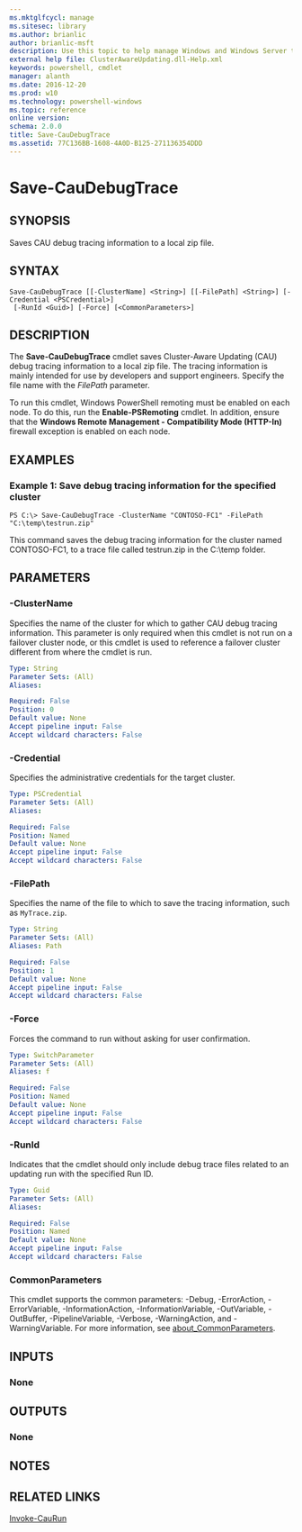 ```yaml
---
ms.mktglfcycl: manage
ms.sitesec: library
ms.author: brianlic
author: brianlic-msft
description: Use this topic to help manage Windows and Windows Server technologies with Windows PowerShell.
external help file: ClusterAwareUpdating.dll-Help.xml
keywords: powershell, cmdlet
manager: alanth
ms.date: 2016-12-20
ms.prod: w10
ms.technology: powershell-windows
ms.topic: reference
online version: 
schema: 2.0.0
title: Save-CauDebugTrace
ms.assetid: 77C136BB-1608-4A0D-B125-271136354DDD
---
```


# Save-CauDebugTrace

## SYNOPSIS
Saves CAU debug tracing information to a local zip file.

## SYNTAX

```
Save-CauDebugTrace [[-ClusterName] <String>] [[-FilePath] <String>] [-Credential <PSCredential>]
 [-RunId <Guid>] [-Force] [<CommonParameters>]
```

## DESCRIPTION
The **Save-CauDebugTrace** cmdlet saves Cluster-Aware Updating (CAU) debug tracing information to a local zip file.
The tracing information is mainly intended for use by developers and support engineers.
Specify the file name with the *FilePath* parameter.

To run this cmdlet, Windows PowerShell remoting must be enabled on each node.
To do this, run the **Enable-PSRemoting** cmdlet.
In addition, ensure that the **Windows Remote Management - Compatibility Mode (HTTP-In)** firewall exception is enabled on each node.

## EXAMPLES

### Example 1: Save debug tracing information for the specified cluster
```
PS C:\> Save-CauDebugTrace -ClusterName "CONTOSO-FC1" -FilePath "C:\temp\testrun.zip"
```

This command saves the debug tracing information for the cluster named CONTOSO-FC1, to a trace file called testrun.zip in the C:\temp folder.

## PARAMETERS

### -ClusterName
Specifies the name of the cluster for which to gather CAU debug tracing information.
This parameter is only required when this cmdlet is not run on a failover cluster node, or this cmdlet is used to reference a failover cluster different from where the cmdlet is run.

```yaml
Type: String
Parameter Sets: (All)
Aliases: 

Required: False
Position: 0
Default value: None
Accept pipeline input: False
Accept wildcard characters: False
```

### -Credential
Specifies the administrative credentials for the target cluster.

```yaml
Type: PSCredential
Parameter Sets: (All)
Aliases: 

Required: False
Position: Named
Default value: None
Accept pipeline input: False
Accept wildcard characters: False
```

### -FilePath
Specifies the name of the file to which to save the tracing information, such as `MyTrace.zip`.

```yaml
Type: String
Parameter Sets: (All)
Aliases: Path

Required: False
Position: 1
Default value: None
Accept pipeline input: False
Accept wildcard characters: False
```

### -Force
Forces the command to run without asking for user confirmation.

```yaml
Type: SwitchParameter
Parameter Sets: (All)
Aliases: f

Required: False
Position: Named
Default value: None
Accept pipeline input: False
Accept wildcard characters: False
```

### -RunId
Indicates that the cmdlet should only include debug trace files related to an updating run with the specified Run ID.

```yaml
Type: Guid
Parameter Sets: (All)
Aliases: 

Required: False
Position: Named
Default value: None
Accept pipeline input: False
Accept wildcard characters: False
```

### CommonParameters
This cmdlet supports the common parameters: -Debug, -ErrorAction, -ErrorVariable, -InformationAction, -InformationVariable, -OutVariable, -OutBuffer, -PipelineVariable, -Verbose, -WarningAction, and -WarningVariable. For more information, see [about_CommonParameters](http://go.microsoft.com/fwlink/?LinkID=113216).

## INPUTS

### None

## OUTPUTS

### None

## NOTES

## RELATED LINKS

[Invoke-CauRun](./Invoke-CauRun.md)

